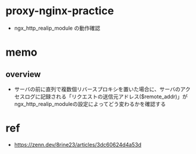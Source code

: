 # proxy-nginx-practice

- ngx_http_realip_module の動作確認

# memo

## overview

- サーバの前に直列で複数個リバースプロキシを置いた場合に、サーバのアクセスログに記録される「リクエストの送信元アドレス($remote_addr)」がngx_http_realip_moduleの設定によってどう変わるかを確認する

# ref
- https://zenn.dev/8rine23/articles/3dc60624d4a53d